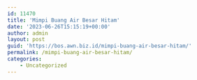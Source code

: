 ```yaml
---
id: 11470
title: 'Mimpi Buang Air Besar Hitam'
date: '2023-06-26T15:15:19+00:00'
author: admin
layout: post
guid: 'https://bos.awn.biz.id/mimpi-buang-air-besar-hitam/'
permalink: /mimpi-buang-air-besar-hitam/
categories:
    - Uncategorized
---
```


